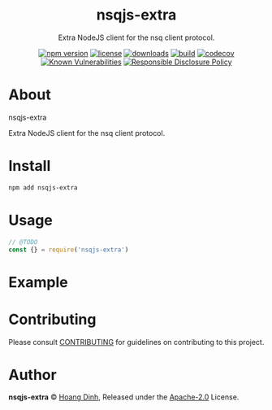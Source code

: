 
<p align="center"><h1 align="center">
  nsqjs-extra
</h1>

<p align="center">
  Extra NodeJS client for the nsq client protocol.
</p>

<p align="center">
  <a href="https://www.npmjs.org/package/nsqjs-extra"><img src="https://badgen.net/npm/v/nsqjs-extra" alt="npm version"/></a>
  <a href="https://www.npmjs.org/package/nsqjs-extra"><img src="https://badgen.net/npm/license/nsqjs-extra" alt="license"/></a>
  <a href="https://www.npmjs.org/package/nsqjs-extra"><img src="https://badgen.net/npm/dt/nsqjs-extra" alt="downloads"/></a>
  <a href="https://travis-ci.org/kydrenw/nsqjs-extra"><img src="https://badgen.net/travis/kydrenw/nsqjs-extra" alt="build"/></a>
  <a href="https://codecov.io/gh/kydrenw/nsqjs-extra"><img src="https://badgen.net/codecov/c/github/kydrenw/nsqjs-extra" alt="codecov"/></a>
  <a href="https://snyk.io/test/github/kydrenw/nsqjs-extra"><img src="https://snyk.io/test/github/kydrenw/nsqjs-extra/badge.svg" alt="Known Vulnerabilities"/></a>
  <a href="./SECURITY.md"><img src="https://img.shields.io/badge/Security-Responsible%20Disclosure-yellow.svg" alt="Responsible Disclosure Policy" /></a>
</p>

# About

nsqjs-extra

Extra NodeJS client for the nsq client protocol.

# Install

```bash
npm add nsqjs-extra
```

# Usage

```js
// @TODO
const {} = require('nsqjs-extra')
```

# Example

<!-- TODO -->

# Contributing

Please consult [CONTRIBUTING](./CONTRIBUTING.md) for guidelines on contributing to this project.

# Author

**nsqjs-extra** © [Hoang Dinh](https://github.com/kydrenw), Released under the [Apache-2.0](./LICENSE) License.
